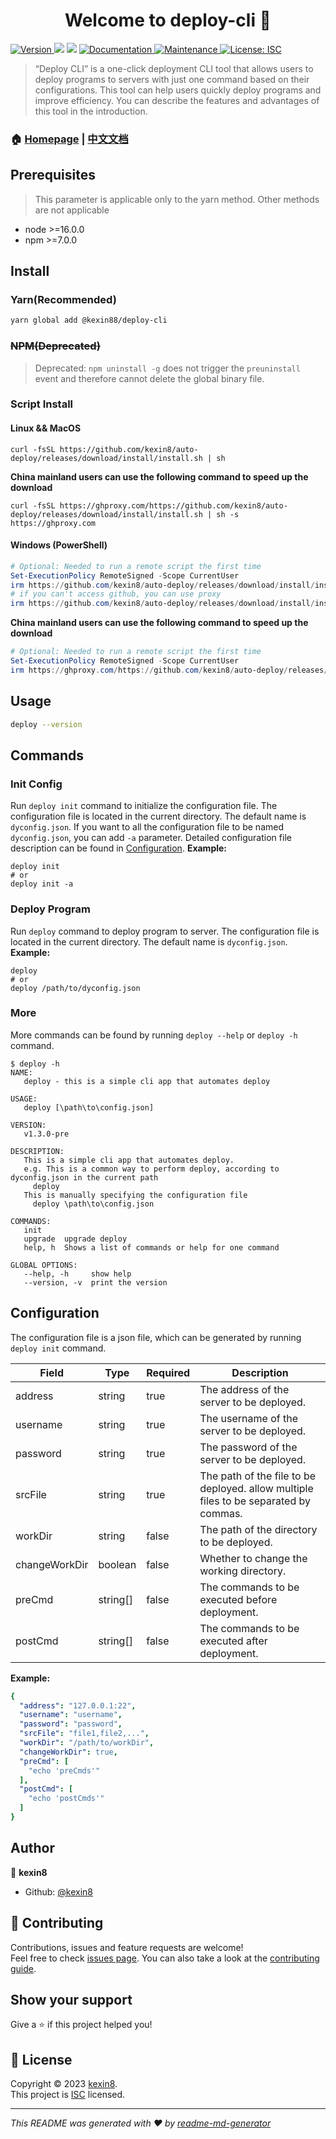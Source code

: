 <h1 align="center">Welcome to deploy-cli 👋</h1>
<p>
  <a href="https://www.npmjs.com/package/deploy-cli" target="_blank">
    <img alt="Version" src="https://img.shields.io/npm/v/deploy-cli.svg">
  </a>
  <img src="https://img.shields.io/badge/node-%3E%3D16.0.0-blue.svg" />
  <img src="https://img.shields.io/badge/npm-%3E%3D7.0.0-blue.svg" />
  <a href="https://github.com/kexin8/auto-deploy#readme" target="_blank">
    <img alt="Documentation" src="https://img.shields.io/badge/documentation-yes-brightgreen.svg" />
  </a>
  <a href="https://github.com/kexin8/auto-deploy/graphs/commit-activity" target="_blank">
    <img alt="Maintenance" src="https://img.shields.io/badge/Maintained%3F-yes-green.svg" />
  </a>
  <a href="https://github.com/kexin8/auto-deploy/blob/master/LICENSE" target="_blank">
    <img alt="License: ISC" src="https://img.shields.io/github/license/kexin8/deploy-cli" />
  </a>
</p>

> “Deploy CLI” is a one-click deployment CLI tool that allows users to deploy programs to servers with just one command
> based on their configurations. This tool can help users quickly deploy programs and improve efficiency. You can
> describe
> the features and advantages of this tool in the introduction.

### 🏠 [Homepage](https://github.com/kexin8/auto-deploy#readme) | [中文文档](https://github.com/kexin8/auto-deploy#README_CN.md)

## Prerequisites

> This parameter is applicable only to the yarn method. Other methods are not applicable

- node >=16.0.0
- npm >=7.0.0

## Install

### Yarn(Recommended)

```sh
yarn global add @kexin88/deploy-cli
```

### ~~NPM(Deprecated)~~

> Deprecated: `npm uninstall -g` does not trigger the `preuninstall` event and therefore cannot delete the global binary file.

### Script Install

#### Linux && MacOS

```shell
curl -fsSL https://github.com/kexin8/auto-deploy/releases/download/install/install.sh | sh
```

**China mainland users can use the following command to speed up the download**

```shell
curl -fsSL https://ghproxy.com/https://github.com/kexin8/auto-deploy/releases/download/install/install.sh | sh -s https://ghproxy.com
```

#### Windows (PowerShell)

```powershell
# Optional: Needed to run a remote script the first time
Set-ExecutionPolicy RemoteSigned -Scope CurrentUser
irm https://github.com/kexin8/auto-deploy/releases/download/install/install.ps1 | iex
# if you can't access github, you can use proxy
irm https://github.com/kexin8/auto-deploy/releases/download/install/install.ps1 -Proxy '<host>:<ip>' | iex
```

**China mainland users can use the following command to speed up the download**

```powershell
# Optional: Needed to run a remote script the first time
Set-ExecutionPolicy RemoteSigned -Scope CurrentUser
irm https://ghproxy.com/https://github.com/kexin8/auto-deploy/releases/download/install/install_ZH-CN.ps1 | iex
```

## Usage

```sh
deploy --version
```

## Commands

### Init Config

Run `deploy init` command to initialize the configuration file.
The configuration file is located in the current directory. The default name is `dyconfig.json`.
If you want to all the configuration file to be named `dyconfig.json`, you can add `-a` parameter.
Detailed configuration file description can be found in [Configuration](#Configuration).
**Example:**

```shell
deploy init
# or
deploy init -a
```

### Deploy Program

Run `deploy` command to deploy program to server.
The configuration file is located in the current directory. The default name is `dyconfig.json`.
**Example:**

```shell
deploy
# or
deploy /path/to/dyconfig.json
```

### More

More commands can be found by running `deploy --help` or `deploy -h` command.

```shell
$ deploy -h
NAME:
   deploy - this is a simple cli app that automates deploy

USAGE:
   deploy [\path\to\config.json]

VERSION:
   v1.3.0-pre

DESCRIPTION:
   This is a simple cli app that automates deploy.
   e.g. This is a common way to perform deploy, according to dyconfig.json in the current path
     deploy
   This is manually specifying the configuration file
     deploy \path\to\config.json

COMMANDS:
   init     
   upgrade  upgrade deploy
   help, h  Shows a list of commands or help for one command

GLOBAL OPTIONS:
   --help, -h     show help
   --version, -v  print the version
```

## Configuration

The configuration file is a json file, which can be generated by running `deploy init` command.

| Field         | Type     | Required | Description                                                                          |
|---------------|----------|----------|--------------------------------------------------------------------------------------|
| address       | string   | true     | The address of the server to be deployed.                                            |
| username      | string   | true     | The username of the server to be deployed.                                           |
| password      | string   | true     | The password of the server to be deployed.                                           |
| srcFile       | string   | true     | The path of the file to be deployed. allow multiple files to be separated by commas. |
| workDir       | string   | false    | The path of the directory to be deployed.                                            |
| changeWorkDir | boolean  | false    | Whether to change the working directory.                                             |
| preCmd        | string[] | false    | The commands to be executed before deployment.                                       |
| postCmd       | string[] | false    | The commands to be executed after deployment.                                        |

**Example:**

```yaml
{
  "address": "127.0.0.1:22",
  "username": "username",
  "password": "password",
  "srcFile": "file1,file2,...",
  "workDir": "/path/to/workDir",
  "changeWorkDir": true,
  "preCmd": [
    "echo 'preCmds'"
  ],
  "postCmd": [
    "echo 'postCmds'"
  ]
}
```

## Author

👤 **kexin8**

* Github: [@kexin8](https://github.com/kexin8)

## 🤝 Contributing

Contributions, issues and feature requests are welcome!<br />Feel free to
check [issues page](https://github.com/kexin8/auto-deploy/issues). You can also take a look at
the [contributing guide](https://github.com/kexin8/auto-deploy/blob/master/CONTRIBUTING.md).

## Show your support

Give a ⭐️ if this project helped you!

## 📝 License

Copyright © 2023 [kexin8](https://github.com/kexin8).<br />
This project is [ISC](https://github.com/kexin8/auto-deploy/blob/master/LICENSE) licensed.

***
_This README was generated with ❤️ by [readme-md-generator](https://github.com/kefranabg/readme-md-generator)_